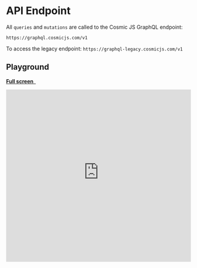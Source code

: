 # API Endpoint

All `queries` and `mutations` are called to the Cosmic JS GraphQL endpoint:

```
https://graphql.cosmicjs.com/v1
```
To access the legacy endpoint: `https://graphql-legacy.cosmicjs.com/v1`

## Playground

**[Full screen&nbsp;&nbsp;](https://cosmic-graphql-playground.netlify.com/?endpoint=https://graphql.cosmicjs.com/v1&query=%7B%0A%20%20getObjects(%0A%20%20%20%20bucket_slug%3A%20%22simple-react-blog%22%2C%0A%20%20%20%20input%3A%20%7B%20%0A%20%20%20%20%20%20type%3A%20%22posts%22%0A%20%20%20%20%7D%0A%20%20)%20%7B%0A%20%20%20%20title%0A%20%20%20%20content%0A%20%20%7D%0A%7D)**
<iframe src="https://cosmic-graphql-playground.netlify.com/?endpoint=https://graphql.cosmicjs.com/v1&query=%7B%0A%20%20getObjects(%0A%20%20%20%20bucket_slug%3A%20%22simple-react-blog%22%2C%0A%20%20%20%20input%3A%20%7B%20%0A%20%20%20%20%20%20type%3A%20%22posts%22%0A%20%20%20%20%7D%0A%20%20)%20%7B%0A%20%20%20%20title%0A%20%20%20%20content%0A%20%20%7D%0A%7D" frameborder="0" style="width: 100%; height: 470px;"></iframe>
